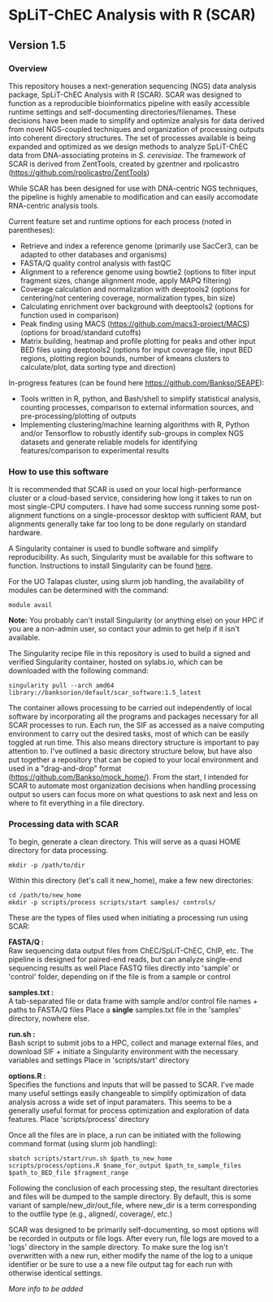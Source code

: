 # SpLiT-ChEC Analysis with R (SCAR)
## Version 1.5
### Overview

This repository houses a next-generation sequencing (NGS) data analysis package, SpLiT-ChEC Analysis with R (SCAR). SCAR was designed to function as a reproducible bioinformatics pipeline with easily accessible runtime settings and self-documenting directories/filenames. These decisions have been made to simplify and optimize analysis for data derived from novel NGS-coupled techniques and organization of processing outputs into coherent directory structures. The set of processes available is being expanded and optimized as we design methods to analyze SpLiT-ChEC data from DNA-associating proteins in *S. cerevisiae*. 
The framework of SCAR is derived from ZentTools, created by gzentner and rpolicastro (https://github.com/rpolicastro/ZentTools)

While SCAR has been designed for use with DNA-centric NGS techniques, the pipeline is highly amenable to modification and can easily accomodate RNA-centric analysis tools. 

Current feature set and runtime options for each process (noted in parentheses):
- Retrieve and index a reference genome (primarily use SacCer3, can be adapted to other databases and organisms)
- FASTA/Q quality control analysis with fastQC
- Alignment to a reference genome using bowtie2 (options to filter input fragment sizes, change alignment mode, apply MAPQ filtering)
- Coverage calculation and normalization with deeptools2 (options for centering/not centering coverage, normalization types, bin size)
- Calculating enrichment over background with deeptools2 (options for function used in comparison)  
- Peak finding using MACS (https://github.com/macs3-project/MACS) (options for broad/standard cutoffs)
- Matrix building, heatmap and profile plotting for peaks and other input BED files using deeptools2 (options for input coverage file, input BED regions, plotting region bounds, number of kmeans clusters to calculate/plot, data sorting type and direction)

In-progress features (can be found here https://github.com/Bankso/SEAPE):
- Tools written in R, python, and Bash/shell to simplify statistical analysis, counting processes, comparison to external information sources, and pre-processing/plotting of outputs
- Implementing clustering/machine learning algorithms with R, Python and/or Tensorflow to robustly identify sub-groups in complex NGS datasets and generate reliable models for identifying features/comparison to experimental results

### How to use this software

It is recommended that SCAR is used on your local high-performance cluster or a cloud-based service, considering how long it takes to run on most single-CPU computers. I have had some success running some post-alignment functions on a single-processor desktop with sufficient RAM, but alignments generally take far too long to be done regularly on standard hardware.

A Singularity container is used to bundle software and simplify reproducibility. As such, Singularity must be available for this software to function. Instructions to install Singularity can be found [here](https://sylabs.io/guides/3.5/user-guide/quick_start.html#quick-installation-steps). 

For the UO Talapas cluster, using slurm job handling, the availability of modules can be determined with the command:
```
module avail
```
**Note:** You probably can't install Singularity (or anything else) on your HPC if you are a non-admin user, so contact your admin to get help if it isn't available.

The Singularity recipe file in this repository is used to build a signed and verified Singularity container, hosted on sylabs.io, which can be downloaded with the following command: 
```
singularity pull --arch amd64 library://banksorion/default/scar_software:1.5_latest
```
The container allows processing to be carried out independently of local software by incorporating all the programs and packages necessary for all SCAR processes to run. Each run, the SIF as accessed as a naive computing environment to carry out the desired tasks, most of which can be easily toggled at run time. This also means directory structure is important to pay attention to. 
I've outlined a basic directory structure below, but have also put together a repository that can be copied to your local environment and used in a "drag-and-drop" format (https://github.com/Bankso/mock_home/). From the start, I intended for SCAR to automate most organization decisions when handling processing output so users can focus more on what questions to ask next and less on where to fit everything in a file directory. 

### Processing data with SCAR

To begin, generate a clean directory. This will serve as a quasi HOME directory for data processing.
```
mkdir -p /path/to/dir
```
Within this directory (let's call it new_home), make a few new directories:
```
cd /path/to/new_home
mkdir -p scripts/process scripts/start samples/ controls/
```
These are the types of files used when initiating a processing run using SCAR:

**FASTA/Q :**  
Raw sequencing data output files from ChEC/SpLiT-ChEC, ChIP, etc. The pipeline is designed for paired-end reads, but can analyze single-end sequencing results as well 
Place FASTQ files directly into 'sample' or 'control' folder, depending on if the file is from a sample or control 

**samples.txt :**  
A tab-separated file or data frame with sample and/or control file names + paths to FASTA/Q files 
Place a **single** samples.txt file in the 'samples' directory, nowhere else.

**run.sh :**  
Bash script to submit jobs to a HPC, collect and manage external files, and download SIF + initiate a Singularity environment with the necessary variables and settings
Place in 'scripts/start' directory

**options.R :**  
Specifies the functions and inputs that will be passed to SCAR. I've made many useful settings easily changeable to simplify optimization of data analysis across a wide set of input paramaters. This seems to be a generally useful format for process optimization and exploration of data features.
Place 'scripts/process' directory

Once all the files are in place, a run can be initiated with the following command format (using slurm job handling):
```
sbatch scripts/start/run.sh $path_to_new_home scripts/process/options.R $name_for_output $path_to_sample_files $path_to_BED_file $fragment_range
``` 
Following the conclusion of each processing step, the resultant directories and files will be dumped to the sample directory. By default, this is some variant of sample/new_dir/out_file, where new_dir is a term corresponding to the outfile type (e.g., aligned/, coverage/, etc.)

SCAR was designed to be primarily self-documenting, so most options will be recorded in outputs or file logs. After every run, file logs are moved to a 'logs' directory in the sample directory. To make sure the log isn't overwritten with a new run, either modify the name of the log to a unique identifier or be sure to use a a new file output tag for each run with otherwise identical settings.

*More info to be added*
